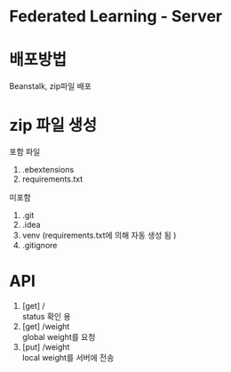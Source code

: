 # Federated Learning - Server

# 배포방법
Beanstalk, zip파일 배포 

# zip 파일 생성
포함 파일
<ol>
<li>.ebextensions</li>
<li>requirements.txt</li>
</ol>


미포함
<ol>
<li>.git</li>
<li>.idea</li>
<li>venv (requirements.txt에 의해 자동 생성 됨 )</li> 
<li>.gitignore</li>
</ol>

# API
<ol>
<li>[get] / <br>
status 확인 용 </li>
<li>[get] /weight <br>
global weight를 요청 </li>
<li>[put] /weight <br>
local weight를 서버에 전송</li>
</ol>